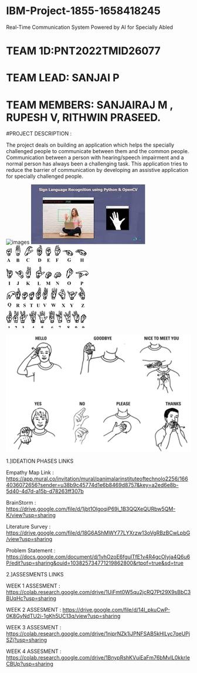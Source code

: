 # IBM-Project-1855-1658418245
Real-Time Communication System Powered by AI for Specially Abled

# TEAM 1D:PNT2022TMID26077

# TEAM LEAD: SANJAI P

# TEAM MEMBERS: SANJAIRAJ M , RUPESH V, RITHWIN PRASEED.

#PROJECT DESCRIPTION :

The project deals on building an application which helps the specially challenged people to communicate between them and the common people. Communication between a person with hearing/speech impairment and a normal person has always been a challenging task. This application tries to reduce the barrier of communication by developing an assistive application for specially challenged people.

![images](https://user-images.githubusercontent.com/92732819/194718998-09134c31-ca21-426b-bb06-29c0d280dbc6.png)    ![images](https://github.com/Sanjaymavi/demo_repo/blob/main/images/download.jpg)![images](https://github.com/Sanjaymavi/demo_repo/blob/main/images/images.png)

![images](https://github.com/Sanjaymavi/demo_repo/blob/main/images/learn-sign-language-on-line.jpg)  






1.]IDEATION PHASES LINKS

Empathy Map Link : https://app.mural.co/invitation/mural/panimalarinstituteoftechnolo2256/1664036072656?sender=u38b9c45774d1e6b8469d8757&key=a2ed6e8b-5d40-4d7d-a15b-d78263ff307b

BrainStorm  :  https://drive.google.com/file/d/1jbt1OlgoqiP69i_1B3QQXeQURbw5QM-K/view?usp=sharing

Literature Survey  :  https://drive.google.com/file/d/18G6AShMWY77LYXrzw13oVgRBzBCwLpbG/view?usp=sharing

Problem Statement  :  https://docs.google.com/document/d/1vhOzoE6fgulTfE1v4R4gcOlyja4Q6u6P/edit?usp=sharing&ouid=103825734771219862800&rtpof=true&sd=true

2.]ASSESMENTS LINKS

WEEK 1 ASSESMENT : https://colab.research.google.com/drive/1UiFmt0W5qu2jcRQ7Pt29X9sBbC3BUqHc?usp=sharing

WEEK 2 ASSESMENT : https://drive.google.com/file/d/14I_pkuCwP-0K8GyNdTU2i-1gKh5UC13q/view?usp=sharing

WEEK 3 ASSESMENT : https://colab.research.google.com/drive/1njprNZk1iJPNFSAB5kHlLyc7qeUPjSZj?usp=sharing

WEEK 4 ASSESMENT : https://colab.research.google.com/drive/1BnypRshKVuiEaFm76bMvIL0kkrIeCBUp?usp=sharing
